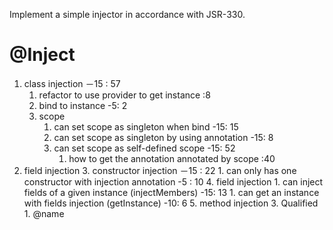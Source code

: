 Implement a simple injector in accordance with JSR-330.

# @Inject
1. class injection －15 : 57
    1. refactor to use provider to get instance :8
    1. bind to instance -5: 2 
    2. scope
        1. can set scope as singleton when bind -15: 15
        2. can set scope as singleton by using annotation -15: 8
        3. can set scope as self-defined scope -15: 52
            1. how to get the annotation annotated by scope :40
2. field injection
	3. constructor injection －15 : 22
	    1. can only has one constructor with injection annotation -5 : 10
	4. field injection
	    1. can inject fields of a given instance (injectMembers) -15: 13
	    1. can get an instance with fields injection (getInstance) -10: 6
	5. method injection
    3. Qualified
        1. @name
